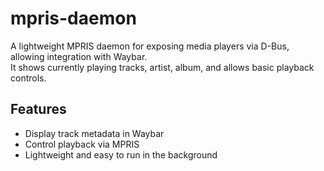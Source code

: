# mpris-daemon

A lightweight MPRIS daemon for exposing media players via D-Bus, allowing integration with Waybar.  
It shows currently playing tracks, artist, album, and allows basic playback controls.

## Features
- Display track metadata in Waybar
- Control playback via MPRIS
- Lightweight and easy to run in the background

